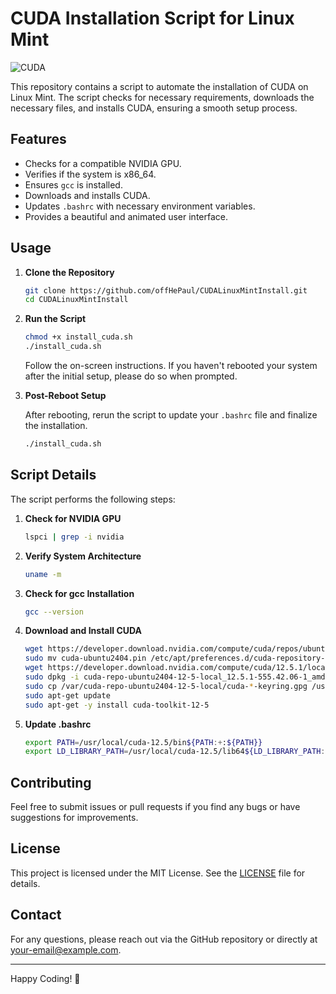 # CUDA Installation Script for Linux Mint

![CUDA](https://developer.nvidia.com/sites/default/files/akamai/cuda/logos/CUDA_logoset.png)

This repository contains a script to automate the installation of CUDA on Linux Mint. The script checks for necessary requirements, downloads the necessary files, and installs CUDA, ensuring a smooth setup process.

## Features

- Checks for a compatible NVIDIA GPU.
- Verifies if the system is x86_64.
- Ensures `gcc` is installed.
- Downloads and installs CUDA.
- Updates `.bashrc` with necessary environment variables.
- Provides a beautiful and animated user interface.

## Usage

1. **Clone the Repository**

    ```bash
    git clone https://github.com/offHePaul/CUDALinuxMintInstall.git
    cd CUDALinuxMintInstall
    ```

2. **Run the Script**

    ```bash
    chmod +x install_cuda.sh
    ./install_cuda.sh
    ```

    Follow the on-screen instructions. If you haven't rebooted your system after the initial setup, please do so when prompted.

3. **Post-Reboot Setup**

    After rebooting, rerun the script to update your `.bashrc` file and finalize the installation.

    ```bash
    ./install_cuda.sh
    ```

## Script Details

The script performs the following steps:

1. **Check for NVIDIA GPU**

    ```bash
    lspci | grep -i nvidia
    ```

2. **Verify System Architecture**

    ```bash
    uname -m
    ```

3. **Check for gcc Installation**

    ```bash
    gcc --version
    ```

4. **Download and Install CUDA**

    ```bash
    wget https://developer.download.nvidia.com/compute/cuda/repos/ubuntu2404/x86_64/cuda-ubuntu2404.pin
    sudo mv cuda-ubuntu2404.pin /etc/apt/preferences.d/cuda-repository-pin-600
    wget https://developer.download.nvidia.com/compute/cuda/12.5.1/local_installers/cuda-repo-ubuntu2404-12-5-local_12.5.1-555.42.06-1_amd64.deb
    sudo dpkg -i cuda-repo-ubuntu2404-12-5-local_12.5.1-555.42.06-1_amd64.deb
    sudo cp /var/cuda-repo-ubuntu2404-12-5-local/cuda-*-keyring.gpg /usr/share/keyrings/
    sudo apt-get update
    sudo apt-get -y install cuda-toolkit-12-5
    ```

5. **Update .bashrc**

    ```bash
    export PATH=/usr/local/cuda-12.5/bin${PATH:+:${PATH}}
    export LD_LIBRARY_PATH=/usr/local/cuda-12.5/lib64${LD_LIBRARY_PATH:+:${LD_LIBRARY_PATH}}
    ```

## Contributing

Feel free to submit issues or pull requests if you find any bugs or have suggestions for improvements.

## License

This project is licensed under the MIT License. See the [LICENSE](LICENSE) file for details.

## Contact

For any questions, please reach out via the GitHub repository or directly at [your-email@example.com](mailto:your-email@example.com).

---

Happy Coding! 🚀
